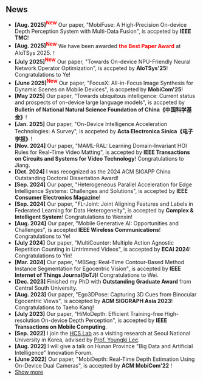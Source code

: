 <h2 style="margin: 60px 0px 10px;">News</h2>

<ul>
<li><strong>[Aug. 2025]<sup><font color=red size=2>New</font></sup></strong> Our paper, "MobiFuse: A High-Precision On-device Depth Perception System with Multi-Data Fusion", is accpeted by <strong>IEEE TMC</strong>!</li>
<li><strong>[Aug. 2025]<sup><font color=red size=2>New</font></sup></strong> We have been awarded <strong><font color=red> the Best Paper Award</font></strong> at AIoTSys 2025.！
</li>
<li><strong>[July 2025]<sup><font color=red size=2>New</font></sup></strong> Our paper, "Towards On-device NPU-Friendly Neural Network Operator Optimization", is accpeted by  <strong>AIoTSys'25</strong>! Congratulations to Ye!</li>
<li><strong>[June 2025]<sup><font color=red size=2>New</font></sup></strong> Our paper, "FocusX: All-in-Focus Image Synthesis for Dynamic Scenes on Mobile Devices", is accpeted by  <strong>MobiCom'25</strong>!</li>
<li><strong>[May 2025]</strong> Our paper, "Towards ubiquitous intelligence: Current status and prospects of on-device large language models", is accpeted by  <strong>Bulletin of National Natural Science Foundation of China《中国科学基金》</strong>!</li>
<li><strong>[Jan. 2025]</strong> Our paper, "On-Device Intelligence Acceleration Technologies: A Survey", is accpeted by  <strong>Acta Electronica Sinica《电子学报》</strong>!</li>
<li><strong>[Nov. 2024]</strong> Our paper, "MAML-RAL: Learning Domain-Invariant HOI Rules for Real-Time Video Matting", is accepted by <strong>IEEE Transactions on Circuits and Systems for Video Technology</strong>! Congratulations to Jiang.</li>
<li><strong>[Oct. 2024]</strong> I was recognized as the 2024 ACM SIGAPP China Outstanding Doctoral Dissertation Award! </li>
<li><strong>[Sep. 2024]</strong> Our paper, "Heterogeneous Parallel Acceleration for Edge Intelligence Systems: Challenges and Solutions", is accepted by <strong>IEEE Consumer Electronics Magazine</strong>! </li>
<li><strong>[Sep. 2024]</strong> Our paper, "FL-Joint: Joint Aligning Features and Labels in Federated Learning for Data Heterogeneity", is accepted by <strong>Complex & Intelligent System</strong>! Congratulations to Wenxin! </li>
<li><strong>[Aug. 2024]</strong> Our paper, "Mobile Generative AI: Opportunities and Challenges", is accepted <strong>IEEE Wireless Communications</strong>! Congratulations to Ye! </li>
<li><strong>[July 2024]</strong> Our paper, "MultiCounter: Multiple Action Agnostic Repetition Counting in Untrimmed Videos", is accepted by <strong>ECAI 2024</strong>! Congratulations to Yin! </li>
<li><strong>[Mar. 2024]</strong> Our paper, "MBSeg: Real-Time Contour-Based Method Instance Segmentation for Egocentric Vision", is accepted by <strong>IEEE Internet of Things Journal(IoTJ)</strong>! Congratulations to Wei. </li>
<li><strong>[Dec. 2023]</strong> Finished my PhD with <strong>Outstanding Graduate Award</strong> from Central South University. </li>
<li><strong>[Aug. 2023]</strong> Our paper, "Ego3DPose: Capturing 3D Cues from Binocular Egocentric Views", is accepted by <strong>ACM SIGGRAPH Asia 2023</strong>! Congratulations to Taeho Kang! </li>
<li><strong>[July 2023]</strong> Our paper, "HiMoDepth: Efficient Training-free High-resolution On-device Depth Perception", is accepted by <strong>IEEE Transactions on Mobile Computing</strong>. </li>
<li><strong>[Sep. 2022]</strong> I join the <a href="https://hcs.snu.ac.kr/">HCS Lab</a> as a visiting research at Seoul National University in Korea, advised by <a href="http://youngkilee.blogspot.com/">Prof. Youngki Lee</a>. </li>
<li><strong>[Aug. 2022]</strong> I will give a talk on Hunan Province "Big Data and Artificial Intelligence" Innovation Forum. </li>
<li><strong>[June 2022]</strong> Our paper, "MobiDepth: Real-Time Depth Estimation Using On-Device Dual Cameras", is accepted by <strong>ACM MobiCom'22</strong> ! </li>
<li> <a href="javascript:toggle_vis('newsmore')">Show more</a> </li>
<div id="newsmore" style="display:none"> 

<li><strong>[Jan. 2022]</strong> Our paper, "MVPose: Realtime Multi-Person Pose Estimation using Motion Vector on Mobile Devices", is accepted by <strong>IEEE Transactions on Mobile Computing</strong>. </li>
<li><strong>[Aug. 2021]</strong> I joined the Insitute for AI Industry Research(AIR), at Tsinghua University. Mentor: <a href="https://yunxinliu.github.io/">Prof.Yunxin Liu</a>. </li>
<li><strong>[Apr. 2021]</strong> Our paper," Optimizing Federated Learning on Device Heterogeneity with A Sampling Strategy", is accepted by <strong>IEEE IWQoS 2021</strong>.</li>
<li><strong>[Sep. 2020]</strong> Our paper, "MobiPose: Real-Time Multi-Person Pose Estimation on Mobile Devices", is accepted by <strong>ACM SenSys'20</strong> !</li>
</div>
</ul>
